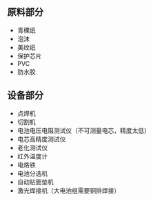 ## 原料部分

- 青稞纸
- 泡沫
- 美纹纸
- 保护芯片
- PVC
- 防水胶

## 设备部分

- 点焊机
- 切割机
- 电池电压电阻测试仪（不可测量电芯，精度太低）
- 电芯高精度测试仪
- 老化测试仪
- 红外温度计
- 电烙铁
- 电池分选机
- 自动贴面垫机
- 激光焊接机（大电池组需要铜排焊接）
